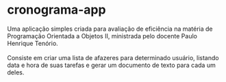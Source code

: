 # cronograma-app
Uma aplicação simples criada para avaliação de eficiência na matéria de Programação Orientada a Objetos II, ministrada pelo docente Paulo Henrique Tenório. <br><br>
Consiste em criar uma lista de afazeres para determinado usuário, listando data e hora de suas tarefas e gerar um documento de texto para cada um deles.
